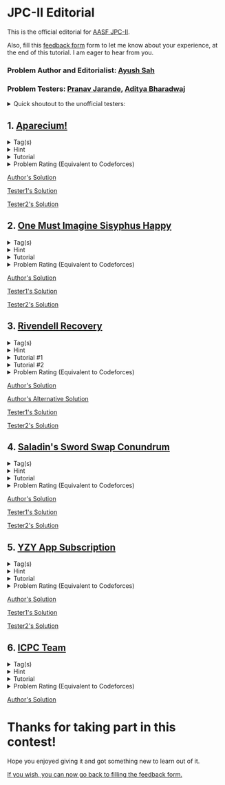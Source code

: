 # JPC-II Editorial
This is the official editorial for [AASF JPC-II](https://www.hackerrank.com/junior-programming-contest-ii).

Also, fill this [feedback form](https://forms.gle/g5hBL71arjBGFwQq6) form to let me know about your experience, at the end of this tutorial. I am eager to hear from you.

### Problem Author and Editorialist: [Ayush Sah](https://www.linkedin.com/in/ay-ew-sh/)

### Problem Testers: [Pranav Jarande](https://www.linkedin.com/in/pranav-jarande-997a22257/), [Aditya Bharadwaj](https://www.linkedin.com/in/aditya-bharadwaj-134847157/)
<details>
<summary>Quick shoutout to the unofficial testers:</summary>
NonTechNerd69, Sohail, Hippie for their valuable feedback! :heart:
</details>

## 1. [Aparecium!](https://www.hackerrank.com/contests/junior-programming-contest-ii/challenges/aparecium)
<details>
<summary>Tag(s)</summary>

  `String` `String Matching` `Hash Table` `2 Pointers`
</details>
<details>
<summary>Hint</summary>

```
Do what the problem says.
```
</details>
<details>
<summary>Tutorial</summary>

  Iterate over the whole string and store the string of length 2 by concatenating the current and the next character in a hash set. For every $i$, reverse this string and check whether it already exists in the hash set or not. If it does, return True. Otherwise, return False.

**Time Complexity**: O(N)
</details>
<details>
<summary>Problem Rating (Equivalent to Codeforces)</summary>
  
  > 800
</details>

[Author's Solution](1.%20Aparecium/author's_solution.cpp#L191)

[Tester1's Solution](1.%20Aparecium/tester1's_solution.cpp)

[Tester2's Solution](1.%20Aparecium/tester2's_solution.cpp)

## 2. [One Must Imagine Sisyphus Happy](https://www.hackerrank.com/contests/junior-programming-contest-ii/challenges/kafkacamus)
<details>
<summary>Tag(s)</summary>

  `Game` `String` `Greedy` `Sorting`
</details>
<details>
<summary>Hint</summary>

```
  When does Kafka have advantage over Camus?
```
</details>
<details>
<summary>Tutorial</summary>

  Let us assume that, the total number of common words known to both are $k$. Now, to play optimally each of them should first exhaust the common list of words (Why?). So, if we can find out when Kafka has advantage over Camus then we can determine who the winner would be. It is obvious that the one who knows more words wins. So, the situation of advantage arises when both of them know the exact same number of words.

For this case, it is easy to observe that Kafka has an advantage over Camus when the count of common words is odd. This is because, for each common word that Kafka uses, Camus loses that word. Eventually, Kafka ending up using the last common word always. This would mean that Kafka would have **effectively** 1 more word than Camus and would thus win as $n+1 > m$, when $n = m$.

**Time Complexity:** $O((n+m)\log{|String|})$
</details>
<details>
<summary>Problem Rating (Equivalent to Codeforces)</summary>
   
  > 1000
</details>

[Author's Solution](2.%20One%20Must%20Imagine%20Sisyphus%20Happy/author's_solution.cpp#L191)

[Tester1's Solution](2.%20One%20Must%20Imagine%20Sisyphus%20Happy/tester1's_solution.cpp)

[Tester2's Solution](2.%20One%20Must%20Imagine%20Sisyphus%20Happy/tester2's_solution.cpp)

## 3. [Rivendell Recovery](https://www.hackerrank.com/contests/junior-programming-contest-ii/challenges/rivendell)
<details>
<summary>Tag(s)</summary>

  `Search` `Simulation` `Sorting` `Policy Based Data Structure`
</details>
<details>
<summary>Hint</summary>

```
What if we maintained an array of unoccupied seats and simulated the whole process?
```
</details>
<details>
<summary>Tutorial #1</summary>

This is a straight forward problem of simulation. One such way to solve the problem is described here. Maintain an array of size n where each seat is initially unoccupied, denoted by -1. Iterate over this array and update the seat with the value 0 as they get occupied. Now, iterate over this updated array and from the very first seat which is unoccupied, increment the seat number starting from 1. Finally, do a linear search over this array to find the original seat number. 

Since, the constraints aren't very strict, a solution till $O(N\log{N}$ or $O(M\log{M})$ would pass as well. Although a brute implementation worse than this would give you TLE.

**Time Complexity:** $O(N)$
</details>
<details>
<summary>Tutorial #2</summary>

  This problem can be solved with the help of an ordered set from the [policy based data structure](https://codeforces.com/blog/entry/11080) class which gives all the basic operations that an STL ordered set gives, alongwith two extra functions `find_by_order()` and `order_of_key()`. Although, using this data structure here would result in a worse time complexity than [author's solution](3.%20Rivendell%20Recovery/author's_solution.cpp), it is still a very powerful data structure to learn. It helps to solve offline query based problems for example, in a very elegant way. The solution code can be found in [author's alternative solution](3.%20Rivendell%20Recovery/author's_alternative_solution.cpp).

Here is the extended version of the problem to try this method: https://www.thejoboverflow.com/problem/148/

**Time Complexity:** $O(N\log{N}+log(abs(N-M)))$
</details>
<details>
<summary>Problem Rating (Equivalent to Codeforces)</summary>
   
  > 1100
</details>

[Author's Solution](3.%20Rivendell%20Recovery/author's_solution.cpp#L184)

[Author's Alternative Solution](3.%20Rivendell%20Recovery/author's_alternative_solution.cpp)

[Tester1's Solution](3.%20Rivendell%20Recovery/tester1's_solution.cpp)

[Tester2's Solution](3.%20Rivendell%20Recovery/tester2's_solution.cpp)

## 4. [Saladin's Sword Swap Conundrum](https://www.hackerrank.com/contests/junior-programming-contest-ii/challenges/saladin)
<details>
<summary>Tag(s)</summary>

  `Array Shifting` `Derangement` 
</details>
<details>
<summary>Hint</summary>

```
This is a problem of derangement. How is the possibility of a possible derangement related to the count of each element?
```
</details>
<details>
<summary>Tutorial</summary>

Derangement can be defined as an arrangement in which no element is in its original position. Thus, it is easy to figure out that in this problem, if we can make a valid derangement of the given sequence, then Baldwin wins. But, doing it in a naive way would be computationally difficult. So, instead of embarking upon the journey to print this derangement let us first figure out if there is a way to determine whether Baldwin can even win or not. Upon inspection of few examples, we can make a key observation that if the count of any element in the sequence is more than $\left\lfloor\frac{N}{2}\right \rfloor$, it is not possible to generate a derangement. Let's prove it:
``` 
PROOF

STATEMENT: If an element occurs more than 'half the size' number of times in an array then the derangement of that array is not possible.
Let us say that it is possible to make a derangement even if an element's count is more than half of the total input size.
So, to generate the derangement we try to pick this number and at every occurrence of it,  we fill the remaining numbers in.
But, eventually we run out of remaining numbers as there would always be atleast 1 empty position where nothing but this selected element could only go in.
This arrangement is not a valid derangement.
Hence, by contradiction we prove our statement.
```
Thus, Baldwin can only win if all elements occur not more than $\left\lfloor\frac{N}{2}\right \rfloor$ times. 

Now, to generate a valid derangement we can take help of our result above. If we can have all the same coloured sheaths in a line, then we know that the colour appearing for the most number of times would also require most number of other remaining colours to fill their position. So, if we rotate this sorted sequence by an amount of $\left\lfloor\frac{N}{2}\right \rfloor$, then we can guarantee that no element of maximum occurence is in its original position. Thus as a result of the statement that we proved and this observation, we ensure that we get a valid derangement and none of the elements are in their original position.

**Time Complexity:** $O(N\log{N})$
</details>
<details>
<summary>Problem Rating (Equivalent to Codeforces)</summary>
   
  > 1400
</details>

[Author's Solution](4.%20Saladin's%20Sword%20Swap%20Conundrum/author's_solution.cpp#L185)

[Tester1's Solution](4.%20Saladin's%20Sword%20Swap%20Conundrum/tester1's_solution.cpp)

[Tester2's Solution](4.%20Saladin's%20Sword%20Swap%20Conundrum/tester2's_solution.cpp)

## 5. [YZY App Subscription](https://www.hackerrank.com/contests/junior-programming-contest-ii/challenges/yzyapp)
<details>
<summary>Tag(s)</summary>

  `Coordinate Compression` `Sorting` `Difference Array` `Sweep Line`
</details>
<details>
<summary>Hint</summary>

```
You have to find out the total cost incurred on each day without YZY Deluxe and compare and find out the better one.
```
</details>
<details>
<summary>Tutorial</summary>

  Since, the constraints over the number of days are very large, its not feasible to iterate over them and calculate the total sum. So, we instead use the coordinate compression technique since we only need the starting and ending days of each album. 

Assume you have an ifinite time length spanning over $[1, \infty)$. Now, for each pair of $(a_i,b_i)$ we can get our non-overlapping segments of time by splitting them over the time length. 
```
EXAMPLE
Say, the days are {1,5} and {4,10} for two albums. The finals time segments would be:
[1,3] [4,5] [6,10] [11, ∞) where [4,5] is the segment where both the albums are listened to.
These segments can also be viewed like this:
[1,4) [4,6) [6,11) [11, ∞)
```
So, now to represent these segments we only need to deal with the left end-points of each segment which are either $a_i$ or $b_i+1$ ( $\boxed{b_i+1}$ can be understood as the first day $i^{th}$ album isn't listened to). The reason for this is that, only the start or end day of an album listened to matters. Now, on the ${a_i}^{th}$ day, the toal cost would increase by a value of $c_i$ and on the ${b_i}^{th}$ day it will decrease by $c_i$.

After we get the segments, we now need to calculate the cost for **each segment**, and compare it with K, the price of the subscription. Thus, for implementation we can use a map (since we need the time stamps in a sorted manner) to store the change that is happening to the total cost on each critical day, i.e., the left end-points of each and every segment. At the, end we get the final total answer.

**Time Complexity:** $O(N\log{A})$ where A is the upper bound of binary search.

</details>
<details>
<summary>Problem Rating (Equivalent to Codeforces)</summary>
   
  > 1500
</details>

[Author's Solution](5.%20YZY%20App%20Subscription/author's_solution.cpp#L191)

[Tester1's Solution](5.%20YZY%20App%20Subscription/tester1's_solution.cpp)

[Tester2's Solution](5.%20YZY%20App%20Subscription/tester2's_solution.cpp)

## 6. [ICPC Team](https://www.hackerrank.com/contests/junior-programming-contest-ii/challenges/icpcteam)
<details>
<summary>Tag(s)</summary>

  `Binary Search` `Bitmasking` `DP`
</details>
<details>
<summary>Hint</summary>

```
How can we represent a yes/no valued tuple in a quick way?
```
</details>
<details>
<summary>Tutorial</summary>

A naive brute force solution will give TLE as for the worst case, it will be in the order of $5 \times {3000 \choose 3} \approx 2 \times 10^{10}.$ So, we need to think of a better solution. Now, problems of the sort "maximum of minimum of value" or vice-verse can be reduced to a problem where we ask the question "Is there a possible answer more than a value x(say)?" and we get a series of Yes/No answers forming a predicate. Thus, we reduce our problem to a binary search over the answer problem. ([Refer to this blog for an explanation to build the intuition of binary search](https://www.topcoder.com/thrive/articles/Binary+Search#:~:text=%2D7.-,EXAMPLE,-At%20this%20point))

I won't be explaining the working of binary search as it would stretch the tutorial. You can find the dry run in an explained sample below.

The Yes/No question (the checker function) we have to get answer for, in our problem is-  Is the parameter greater than or equal to x (the middle value of binary search)? If it is, we set that bit as 1, otherwise 0 (This is the step of bitmasking). In this way, we need to find the masks for all the $n$ people. Since, there are only two option for each attribute we can have only $2^5$ maximum unique masks. Thus, we can get rid of repeated masks and only deal with the unique masks as we just have to maximise our efficiency(and not find out an actual combination of 3 people). Now, after generating these masks we need to take any 3 and check if the total overlap of all parameters is the complete power set mask or not, i.e.,  all the bits are set or not. This can be done in $2^5\times2^5\times2^5$ ways for the worst case as we got rid of repeated masks.

Here is an illustration of the sample testcase:
![Screenshot 2024-05-19 033304](https://github.com/xARSENICx/jpc-ii-editorial/assets/75406648/96f34618-4aad-446f-9bb8-f0174a187634)


**Time Complexity:** $O\left( \left( 5N+{\left( 2^{5} \right)}^3 \right )log(A) \right)$ where A is the upper limit of binary search.
</details>
<details>
<summary>Problem Rating (Equivalent to Codeforces)</summary>
   
  > 1700
</details>

[Author's Solution](6.%20ICPC%20Team/author's_solution.cpp#L187)

# Thanks for taking part in this contest!
Hope you enjoyed giving it and got something new to learn out of it. 

[If you wish, you can now go back to filling the feedback form.](https://forms.gle/g5hBL71arjBGFwQq6)
